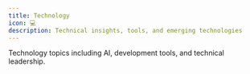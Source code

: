 ```yaml
---
title: Technology
icon: 💻
description: Technical insights, tools, and emerging technologies
---
```


Technology topics including AI, development tools, and technical leadership.